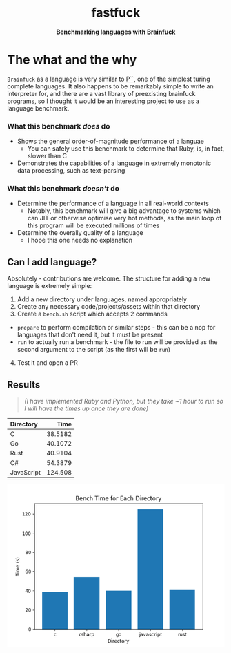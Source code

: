 <h1 align="center">fastfuck</h1>
<div align="center">
 <strong>
  Benchmarking languages with <a href="https://en.wikipedia.org/wiki/Brainfuck">Brainfuck</a>
 </strong>
</div>

# The what and the why

`Brainfuck` as a language is very similar to [P``](https://en.wikipedia.org/wiki/P′′), one of the simplest turing complete languages.
It also happens to be remarkably simple to write an interpreter for, and there are a vast library of preexisting brainfuck programs, so I thought
it would be an interesting project to use as a language benchmark.

### What this benchmark _does_ do

* Shows the general order-of-magnitude performance of a languae
  * You can safely use this benchmark to determine that Ruby, is, in fact, slower than C
* Demonstrates the capabilities of a language in extremely monotonic data processing, such as text-parsing

### What this benchmark _doesn't_ do

* Determine the performance of a language in all real-world contexts
  * Notably, this benchmark will give a big advantage to systems which can JIT or otherwise optimise very hot methods, as the
main loop of this program will be executed millions of times
* Determine the overally quality of a language
  * I hope this one needs no explanation


## Can I add <x> language?

Absolutely - contributions are welcome. The structure for adding a new language is extremely simple:

1. Add a new directory under languages, named appropriately
2. Create any necessary code/projects/assets within that directory
3. Create a `bench.sh` script which accepts 2 commands
  * `prepare` to perform compilation or similar steps - this can be a nop for languages that don't need it, but it must be present
  * `run` to actually run a benchmark - the file to run will be provided as the second argument to the script (as the first will be `run`)
4. Test it and open a PR

## Results
 
 > _(I have implemented Ruby and Python, but they take ~1 hour to run so I will have the times up once they are done)_

| Directory            |     Time |
|:---------------------|---------:|
| C                    |  38.5182 |
| Go                   |  40.1072 |
| Rust                 |  40.9104 |
| C#                   |  54.3879 |
| JavaScript           | 124.508  |


![bar chart of results](bar_chart.png)
